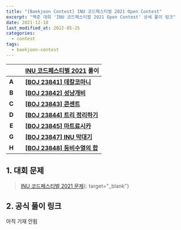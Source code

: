 ```yaml
---
title: "[Baekjoon Contest] INU 코드페스티벌 2021 Open Contest"
excerpt: "백준 대회 'INU 코드페스티벌 2021 Open Contest' 상세 풀이 링크"
date: 2021-12-18
last_modified_at: 2022-05-25
categories:
  - contest
tags:
  - baekjoon-contest
---
```


|||[INU 코드페스티벌 2021](https://burningfalls.github.io/contest/inu2021-baekjoon-contest) 풀이|
|:---:|:---:|:---|
|**A**||**[[BOJ 23841] 데칼코마니](https://burningfalls.github.io/algorithm/boj-23841/)**|
|**B**||**[[BOJ 23842] 성냥개비](https://burningfalls.github.io/algorithm/boj-23842/)**|
|**C**||**[[BOJ 23843] 콘센트](https://burningfalls.github.io/algorithm/boj-23843/)**|
|**D**||**[[BOJ 23844] 트리 정리하기](https://burningfalls.github.io/algorithm/boj-23844/)**|
|**E**||**[[BOJ 23845] 마트료시카](https://burningfalls.github.io/algorithm/boj-23845/)**|
|**G**||**[[BOJ 23847] INU 막대기](https://burningfalls.github.io/algorithm/boj-23847/)**|
|**H**||**[[BOJ 23848] 등비수열의 합](https://burningfalls.github.io/algorithm/boj-23848/)**|

## 1. 대회 문제

> [INU 코드페스티벌 2021 문제](https://www.acmicpc.net/category/detail/2892){: target="_blank"}

## 2. 공식 풀이 링크

아직 기재 안됨